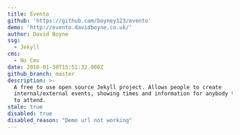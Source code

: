 ```yaml
---
title: Evento
github: 'https://github.com/boyney123/evento'
demo: 'http://evento.davidboyne.co.uk/'
author: David Boyne
ssg:
  - Jekyll
cms:
  - No Cms
date: 2016-01-30T15:51:32.000Z
github_branch: master
description: >-
  A free to use open source Jekyll project. Allows people to create
  internal/external events, showing times and information for anybody that wants
  to attend.
stale: true
disabled: true
disabled_reason: "Demo url not working"
---
```

